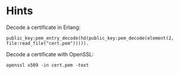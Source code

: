 # Hints

Decode a certificate in Erlang:

```
public_key:pem_entry_decode(hd(public_key:pem_decode(element(2, file:read_file("cert.pem"))))).
```

Decode a certificate with OpenSSL:

```
openssl x509 -in cert.pem -text
```
